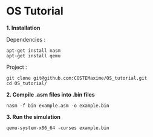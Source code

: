 # OS Tutorial

**1. Installation**

Dependencies :
```
apt-get install nasm
apt-get install qemu
```

Project :
```
git clone git@github.com:COSTEMaxime/OS_tutorial.git
cd OS_tutorial/
```

**2. Compile .asm files into .bin files**
```
nasm -f bin example.asm -o example.bin
```

**3. Run the simulation**
```
qemu-system-x86_64 -curses example.bin
```

